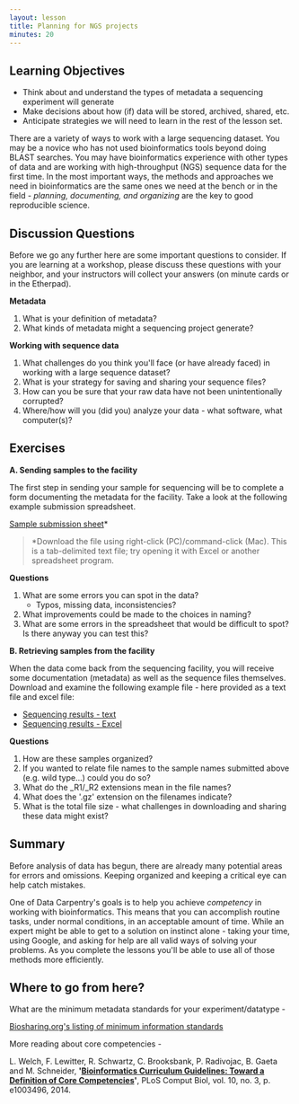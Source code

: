 ```yaml
---
layout: lesson
title: Planning for NGS projects
minutes: 20
---
```


## Learning Objectives 
* Think about and understand the types of metadata a sequencing experiment will generate
* Make decisions about how (if) data will be stored, archived, shared, etc. 
* Anticipate strategies we will need to learn in the rest of the lesson set. 


There are a variety of ways to work with a large sequencing dataset. You may be a novice who has not used bioinformatics tools beyond doing BLAST searches. You may have bioinformatics experience with other types of data and are working with high-throughput (NGS) sequence data for the first time. In the most important ways, the methods and approaches we need in bioinformatics are the same ones we need at the bench or in the field - *planning, documenting, and organizing* are the key to good reproducible science. 

## Discussion Questions

Before we go any further here are some important questions to consider. If you are learning at a workshop, please discuss these questions with your neighbor, and your instructors will collect your answers (on minute cards or in the Etherpad).

**Metadata** 

1. What is your definition of metadata?
2. What kinds of metadata might a sequencing project generate?

**Working with sequence data**

1. What challenges do you think you'll face (or have already faced) in working with a large sequence dataset?
2. What is your strategy for saving and sharing your sequence files?
3. How can you be sure that your raw data have not been unintentionally corrupted?
4. Where/how will you (did you) analyze your data - what software, what computer(s)?

## Exercises

**A. Sending samples to the facility**

The first step in sending your sample for sequencing will be to complete a form documenting the metadata for the facility. Take a look at the following example submission spreadsheet. 

[Sample submission sheet](../data/sample_submission.txt)*<br>
> *Download the file using right-click (PC)/command-click (Mac). This is a tab-delimited text file; try opening it with Excel or another spreadsheet program. 

**Questions**

1. What are some errors you can spot in the data?
    -  Typos, missing data, inconsistencies?
2. What improvements could be made to the choices in naming?
3. What are some errors in the spreadsheet that would be difficult to spot? Is there anyway you can test this?


**B. Retrieving samples from the facility**

When the data come back from the sequencing facility, you will receive some documentation (metadata) as well as the sequence files themselves. Download and examine the following example file - here provided as a text file and excel file:

- [Sequencing results - text](../data/sequencing_results_metadata.txt)
- [Sequencing results - Excel](../data/sequencing_results_metadata.xls)

**Questions**

1. How are these samples organized?
2. If you wanted to relate file names to the sample names submitted above (e.g. wild type...) could you do so?
3. What do the \_R1/\_R2 extensions mean in the file names?
4. What does the '.gz' extension on the filenames indicate?
5. What is the total file size - what challenges in downloading and sharing these data might exist?

## Summary 

Before analysis of data has begun, there are already many potential areas for errors and omissions. Keeping organized and keeping a critical eye can help catch mistakes. 

One of Data Carpentry's goals is to help you achieve *competency* in working with bioinformatics. This means that you can accomplish routine tasks, under normal conditions, in an acceptable amount of time. While an expert might be able to get to a solution on instinct alone - taking your time, using Google, and asking for help are all valid ways of solving your problems. As you complete the lessons you'll be able to use all of those methods more efficiently.

## Where to go from here?

What are the minimum metadata standards for your experiment/datatype - 

[Biosharing.org's listing of minimum information standards](https://biosharing.org/standards/?selected_facets=isMIBBI:true&selected_facets=domains_exact:DNA%20sequence%20data)

More reading about core competencies - 

L. Welch, F. Lewitter, R. Schwartz, C. Brooksbank, P. Radivojac, B. Gaeta and M. Schneider, **'[Bioinformatics Curriculum Guidelines: Toward a Definition of Core Competencies](http://www.ncbi.nlm.nih.gov/pmc/articles/PMC3945096/)'**, PLoS Comput Biol, vol. 10, no. 3, p. e1003496, 2014.


